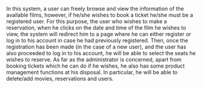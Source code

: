 In this system, a user can freely browse and view the information of the available films, however, if he/she wishes to book a ticket he/she must be a registered user. For this purpose, the user who wishes to make a reservation, when he clicks on the date and time of the film he wishes to view, the system will redirect him to a page where he can either register or log in to his account in case he had previously registered. Then, once the registration has been made (in the case of a new user), and the user has also proceeded to log in to his account, he will be able to select the seats he wishes to reserve.
As far as the administrator is concerned, apart from booking tickets which he can do if he wishes, he also has some product management functions at his disposal. In particular, he will be able to delete/add movies, reservations and users.
